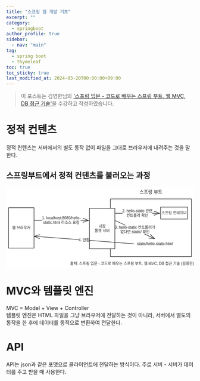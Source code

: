 ```yaml
---
title: "스프링 웹 개발 기초"
excerpt: ""
category: 
  - springboot
author_profile: true
sidebar:
  - nav: "main" 
tag:
  - spring boot
  - thymeleaf
toc: true
toc_sticky: true
last_modified_at: 2024-03-20T00:00:00+09:00
---
```

> 이 포스트는 김영한님의 ['스프링 입문 - 코드로 배우는 스프링 부트, 웹 MVC, DB 접근 기술'](https://www.inflearn.com/course/%EC%8A%A4%ED%94%84%EB%A7%81-%EC%9E%85%EB%AC%B8-%EC%8A%A4%ED%94%84%EB%A7%81%EB%B6%80%ED%8A%B8/dashboard)을 수강하고 작성하였습니다.  

# 정적 컨텐츠
정적 컨텐츠는 서버에서의 별도 동작 없이 파일을 그대로 브라우저에 내려주는 것을 말한다.

## 스프링부트에서 정적 컨텐츠를 불러오는 과정
<svg version="1.1" xmlns="http://www.w3.org/2000/svg" viewBox="0 0 798.2570452194957 343.4965786853329" width="798.2570452194957" height="343.4965786853329">
  <!-- svg-source:excalidraw -->
  
  <defs>
    <style class="style-fonts">
      @font-face {
        font-family: "Virgil";
        src: url("https://excalidraw.com/Virgil.woff2");
      }
      @font-face {
        font-family: "Cascadia";
        src: url("https://excalidraw.com/Cascadia.woff2");
      }
      @font-face {
        font-family: "Assistant";
        src: url("https://excalidraw.com/Assistant-Regular.woff2");
      }
    </style>
    
  </defs>
  <rect x="0" y="0" width="798.2570452194957" height="343.4965786853329" fill="#ffffff"></rect><g stroke-linecap="round" transform="translate(10 86.79533683805843) rotate(0 54.083984375 85.74609375)"><path d="M0 0 C32.16 0, 64.32 0, 108.17 0 M0 0 C32.59 0, 65.18 0, 108.17 0 M108.17 0 C108.17 34.67, 108.17 69.34, 108.17 171.49 M108.17 0 C108.17 45.69, 108.17 91.37, 108.17 171.49 M108.17 171.49 C78.86 171.49, 49.55 171.49, 0 171.49 M108.17 171.49 C79.68 171.49, 51.2 171.49, 0 171.49 M0 171.49 C0 112.39, 0 53.29, 0 0 M0 171.49 C0 116.17, 0 60.85, 0 0" stroke="#1e1e1e" stroke-width="2" fill="none"></path></g><g transform="translate(27.261337280273438 163.34143058805842) rotate(0 36.82264709472656 9.2)"><text x="36.82264709472656" y="0" font-family="Helvetica, Segoe UI Emoji" font-size="16px" fill="#1e1e1e" text-anchor="middle" style="white-space: pre;" direction="ltr" dominant-baseline="text-before-edge">웹 브라우저</text></g><g mask="url(#mask-85GuaNEFXhVWOc1jHJ_7W)" stroke-linecap="round"><g transform="translate(119.16796875 140.6735440421102) rotate(0 115.42794924696301 0)"><path d="M0 0 C59.22 0, 118.43 0, 230.86 0 M0 0 C47.13 0, 94.26 0, 230.86 0" stroke="#1e1e1e" stroke-width="2" fill="none"></path></g><g transform="translate(119.16796875 140.6735440421102) rotate(0 115.42794924696301 0)"><path d="M207.36 8.55 C213.39 6.36, 219.42 4.16, 230.86 0 M207.36 8.55 C212.16 6.8, 216.96 5.06, 230.86 0" stroke="#1e1e1e" stroke-width="2" fill="none"></path></g><g transform="translate(119.16796875 140.6735440421102) rotate(0 115.42794924696301 0)"><path d="M207.36 -8.55 C213.39 -6.36, 219.42 -4.16, 230.86 0 M207.36 -8.55 C212.16 -6.8, 216.96 -5.06, 230.86 0" stroke="#1e1e1e" stroke-width="2" fill="none"></path></g></g><mask id="mask-85GuaNEFXhVWOc1jHJ_7W"><rect x="0" y="0" fill="#fff" width="450.023867243926" height="240.6735440421102"></rect><rect x="152.318574246963" y="122.27354404211019" fill="#000" width="164.5546875" height="36.8" opacity="1"></rect></mask><g transform="translate(152.318574246963 122.27354404211019) rotate(0 82.27734375 18.400000000000006)"><text x="82.27734375" y="0" font-family="Helvetica, Segoe UI Emoji" font-size="16px" fill="#1e1e1e" text-anchor="middle" style="white-space: pre;" direction="ltr" dominant-baseline="text-before-edge">1. localhost:8080/hello-</text><text x="82.27734375" y="18.4" font-family="Helvetica, Segoe UI Emoji" font-size="16px" fill="#1e1e1e" text-anchor="middle" style="white-space: pre;" direction="ltr" dominant-baseline="text-before-edge">static.html 리소스 요청</text></g><g stroke-linecap="round" transform="translate(443.21312901249615 49.72271150798147) rotate(0 172.52195810349977 122.24360394973243)"><path d="M0 0 C108.72 0, 217.44 0, 345.04 0 M0 0 C89.4 0, 178.8 0, 345.04 0 M345.04 0 C345.04 64.35, 345.04 128.71, 345.04 244.49 M345.04 0 C345.04 90.23, 345.04 180.47, 345.04 244.49 M345.04 244.49 C225.57 244.49, 106.09 244.49, 0 244.49 M345.04 244.49 C251.59 244.49, 158.14 244.49, 0 244.49 M0 244.49 C0 150.05, 0 55.6, 0 0 M0 244.49 C0 185.75, 0 127.02, 0 0" stroke="#1e1e1e" stroke-width="2" fill="none"></path></g><g stroke-linecap="round" transform="translate(354.2159699206709 89.58475668758788) rotate(0 54.083984375 85.74609375)"><path d="M0 0 L108.17 0 L108.17 171.49 L0 171.49" stroke="none" stroke-width="0" fill="#ffffff"></path><path d="M0 0 C33.65 0, 67.29 0, 108.17 0 M0 0 C39.67 0, 79.34 0, 108.17 0 M108.17 0 C108.17 46.64, 108.17 93.28, 108.17 171.49 M108.17 0 C108.17 37.09, 108.17 74.18, 108.17 171.49 M108.17 171.49 C66.32 171.49, 24.47 171.49, 0 171.49 M108.17 171.49 C82.61 171.49, 57.04 171.49, 0 171.49 M0 171.49 C0 125.78, 0 80.07, 0 0 M0 171.49 C0 103.69, 0 35.89, 0 0" stroke="#1e1e1e" stroke-width="2" fill="none"></path></g><g transform="translate(378.39730536988964 156.93085043758788) rotate(0 29.90264892578125 18.4)"><text x="29.90264892578125" y="0" font-family="Helvetica, Segoe UI Emoji" font-size="16px" fill="#1e1e1e" text-anchor="middle" style="white-space: pre;" direction="ltr" dominant-baseline="text-before-edge">내장</text><text x="29.90264892578125" y="18.4" font-family="Helvetica, Segoe UI Emoji" font-size="16px" fill="#1e1e1e" text-anchor="middle" style="white-space: pre;" direction="ltr" dominant-baseline="text-before-edge">톰캣 서버</text></g><g transform="translate(569.9531436668717 10) rotate(0 46.028289794921875 11.5)"><text x="46.028289794921875" y="0" font-family="Helvetica, Segoe UI Emoji" font-size="20px" fill="#1e1e1e" text-anchor="middle" style="white-space: pre;" direction="ltr" dominant-baseline="text-before-edge">스프링 부트</text></g><g stroke-linecap="round" transform="translate(656.9719029460554 84.36922620077583) rotate(0 57.53689103193145 25.389448015337535)"><path d="M0 0 L115.07 0 L115.07 50.78 L0 50.78" stroke="none" stroke-width="0" fill="#ffffff"></path><path d="M0 0 C37.31 0, 74.63 0, 115.07 0 M0 0 C23.38 0, 46.75 0, 115.07 0 M115.07 0 C115.07 11.2, 115.07 22.39, 115.07 50.78 M115.07 0 C115.07 17.24, 115.07 34.48, 115.07 50.78 M115.07 50.78 C74.3 50.78, 33.54 50.78, 0 50.78 M115.07 50.78 C88.94 50.78, 62.81 50.78, 0 50.78 M0 50.78 C0 35.34, 0 19.89, 0 0 M0 50.78 C0 34.52, 0 18.27, 0 0" stroke="#1e1e1e" stroke-width="2" fill="none"></path></g><g transform="translate(663.8461505453696 100.55867421611336) rotate(0 50.66264343261719 9.200000000000003)"><text x="50.66264343261719" y="0" font-family="Helvetica, Segoe UI Emoji" font-size="16px" fill="#1e1e1e" text-anchor="middle" style="white-space: pre;" direction="ltr" dominant-baseline="text-before-edge">스프링 컨테이너</text></g><g mask="url(#mask-Lt50l4Gq9LZZUlz9LCw_A)" stroke-linecap="round"><g transform="translate(463.5958713771674 110.51033363547042) rotate(0 94.48564483588936 0)"><path d="M0 0 C48.67 0, 97.33 0, 188.97 0 M0 0 C50.03 0, 100.06 0, 188.97 0" stroke="#1e1e1e" stroke-width="2" fill="none"></path></g><g transform="translate(463.5958713771674 110.51033363547042) rotate(0 94.48564483588936 0)"><path d="M165.48 8.55 C171.53 6.35, 177.58 4.15, 188.97 0 M165.48 8.55 C171.7 6.29, 177.92 4.02, 188.97 0" stroke="#1e1e1e" stroke-width="2" fill="none"></path></g><g transform="translate(463.5958713771674 110.51033363547042) rotate(0 94.48564483588936 0)"><path d="M165.48 -8.55 C171.53 -6.35, 177.58 -4.15, 188.97 0 M165.48 -8.55 C171.7 -6.29, 177.92 -4.02, 188.97 0" stroke="#1e1e1e" stroke-width="2" fill="none"></path></g></g><mask id="mask-Lt50l4Gq9LZZUlz9LCw_A"><rect x="0" y="0" fill="#fff" width="752.5671610489461" height="210.51033363547043"></rect><rect x="494.88605112516615" y="92.11033363547043" fill="#000" width="126.39093017578125" height="36.8" opacity="1"></rect></mask><g transform="translate(494.88605112516615 92.11033363547043) rotate(0 63.195465087890625 18.39999999999999)"><text x="63.195465087890625" y="0" font-family="Helvetica, Segoe UI Emoji" font-size="16px" fill="#1e1e1e" text-anchor="middle" style="white-space: pre;" direction="ltr" dominant-baseline="text-before-edge">2. hello-static 관련</text><text x="63.195465087890625" y="18.4" font-family="Helvetica, Segoe UI Emoji" font-size="16px" fill="#1e1e1e" text-anchor="middle" style="white-space: pre;" direction="ltr" dominant-baseline="text-before-edge">컨트롤러 확인</text></g><g mask="url(#mask-jNZrFYNSPyyBp9WXWIYEA)" stroke-linecap="round"><g transform="translate(464.17453885925624 141.7356314155408) rotate(0 83.63608024221492 38.098206889509726)"><path d="M0 0 C37.35 17.01, 74.7 34.03, 167.27 76.2 M0 0 C37.1 16.9, 74.19 33.8, 167.27 76.2" stroke="#1e1e1e" stroke-width="2" fill="none"></path></g><g transform="translate(464.17453885925624 141.7356314155408) rotate(0 83.63608024221492 38.098206889509726)"><path d="M142.35 74.24 C147.91 74.68, 153.48 75.11, 167.27 76.2 M142.35 74.24 C147.88 74.67, 153.4 75.11, 167.27 76.2" stroke="#1e1e1e" stroke-width="2" fill="none"></path></g><g transform="translate(464.17453885925624 141.7356314155408) rotate(0 83.63608024221492 38.098206889509726)"><path d="M149.44 58.68 C153.42 62.59, 157.4 66.5, 167.27 76.2 M149.44 58.68 C153.39 62.56, 157.35 66.45, 167.27 76.2" stroke="#1e1e1e" stroke-width="2" fill="none"></path></g></g><mask id="mask-jNZrFYNSPyyBp9WXWIYEA"><rect x="0" y="0" fill="#fff" width="731.4466993436861" height="317.93204519456026"></rect><rect x="463.8551595067446" y="161.43383830505053" fill="#000" width="167.91091918945312" height="36.8" opacity="1"></rect></mask><g transform="translate(463.8551595067446 161.43383830505056) rotate(0 83.95545959472656 18.4)"><text x="83.95545959472656" y="0" font-family="Helvetica, Segoe UI Emoji" font-size="16px" fill="#1e1e1e" text-anchor="middle" style="white-space: pre;" direction="ltr" dominant-baseline="text-before-edge">3. hello-static 컨트롤러가</text><text x="83.95545959472656" y="18.4" font-family="Helvetica, Segoe UI Emoji" font-size="16px" fill="#1e1e1e" text-anchor="middle" style="white-space: pre;" direction="ltr" dominant-baseline="text-before-edge">없다면 static/ 확인</text></g><g transform="translate(556.1470038692261 231.16219153557864) rotate(0 76.46875 9.2)"><text x="76.46875" y="0" font-family="Helvetica, Segoe UI Emoji" font-size="16px" fill="#1e1e1e" text-anchor="middle" style="white-space: pre;" direction="ltr" dominant-baseline="text-before-edge">static/hello-static.html</text></g><g mask="url(#mask-VH83MTF5M8UnZqPYEtXP_)" stroke-linecap="round"><g transform="translate(543.0023550847629 240.06175580732656) rotate(0 -211.93455678982633 -16.02774228368379)"><path d="M0 0 C-127.93 -9.67, -255.86 -19.35, -423.87 -32.06 M0 0 C-114.59 -8.67, -229.18 -17.33, -423.87 -32.06" stroke="#1e1e1e" stroke-width="2" fill="none"></path></g><g transform="translate(543.0023550847629 240.06175580732656) rotate(0 -211.93455678982633 -16.02774228368379)"><path d="M-399.8 -38.81 C-407.06 -36.77, -414.33 -34.73, -423.87 -32.06 M-399.8 -38.81 C-406.31 -36.98, -412.81 -35.16, -423.87 -32.06" stroke="#1e1e1e" stroke-width="2" fill="none"></path></g><g transform="translate(543.0023550847629 240.06175580732656) rotate(0 -211.93455678982633 -16.02774228368379)"><path d="M-401.09 -21.76 C-407.96 -24.87, -414.84 -27.97, -423.87 -32.06 M-401.09 -21.76 C-407.25 -24.54, -413.41 -27.33, -423.87 -32.06" stroke="#1e1e1e" stroke-width="2" fill="none"></path></g></g><mask id="mask-VH83MTF5M8UnZqPYEtXP_"><rect x="0" y="0" fill="#fff" width="1066.8714686644157" height="372.1172403746941"></rect><rect x="308.333270707046" y="214.8340135236428" fill="#000" width="45.46905517578125" height="18.4" opacity="1"></rect></mask><g transform="translate(308.3332707070459 214.83401352364277) rotate(0 22.734527587890625 9.2)"><text x="22.734527587890625" y="0" font-family="Helvetica, Segoe UI Emoji" font-size="16px" fill="#1e1e1e" text-anchor="middle" style="white-space: pre;" direction="ltr" dominant-baseline="text-before-edge">4. 반환</text></g><g transform="translate(283.04113888274225 315.09657868533293) rotate(0 252.36526489257812 9.200000000000003)"><text x="252.36526489257812" y="0" font-family="Helvetica, Segoe UI Emoji" font-size="16px" fill="#1e1e1e" text-anchor="middle" style="white-space: pre;" direction="ltr" dominant-baseline="text-before-edge">출처: 스프링 입문 - 코드로 배우는 스프링 부트, 웹 MVC, DB 접근 기술 (김영한)</text></g></svg>

# MVC와 템플릿 엔진
MVC = Model + View + Controller  
템플릿 엔진은 HTML 파일을 그냥 브라우저에 전달하는 것이 아니라, 서버에서 별도의 동작을 한 후에 데이터를 동적으로 변환하여 전달한다.

# API
API는 json과 같은 포맷으로 클라이언트에 전달하는 방식이다. 주로 서버 - 서버가 데이터를 주고 받을 때 사용한다.
